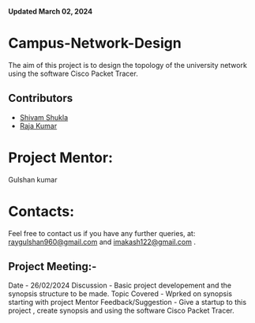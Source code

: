**Updated March 02, 2024**

# Campus-Network-Design
The aim of this project is to design the topology of the university network using the software Cisco Packet Tracer.

## Contributors

- [Shivam Shukla](https://github.com/itshukla)
- [Raja Kumar](*)

# Project Mentor:
Gulshan kumar 

# Contacts:
Feel free to contact us if you have any further queries, at: raygulshan960@gmail.com and imakash122@gmail.com .

## Project Meeting:-
Date - 26/02/2024
Discussion - Basic project developement and the synopsis structure to be made.
Topic Covered - Wprked on synopsis starting with project
Mentor Feedback/Suggestion - Give a startup to this project , create synopsis and using the software Cisco Packet Tracer.

